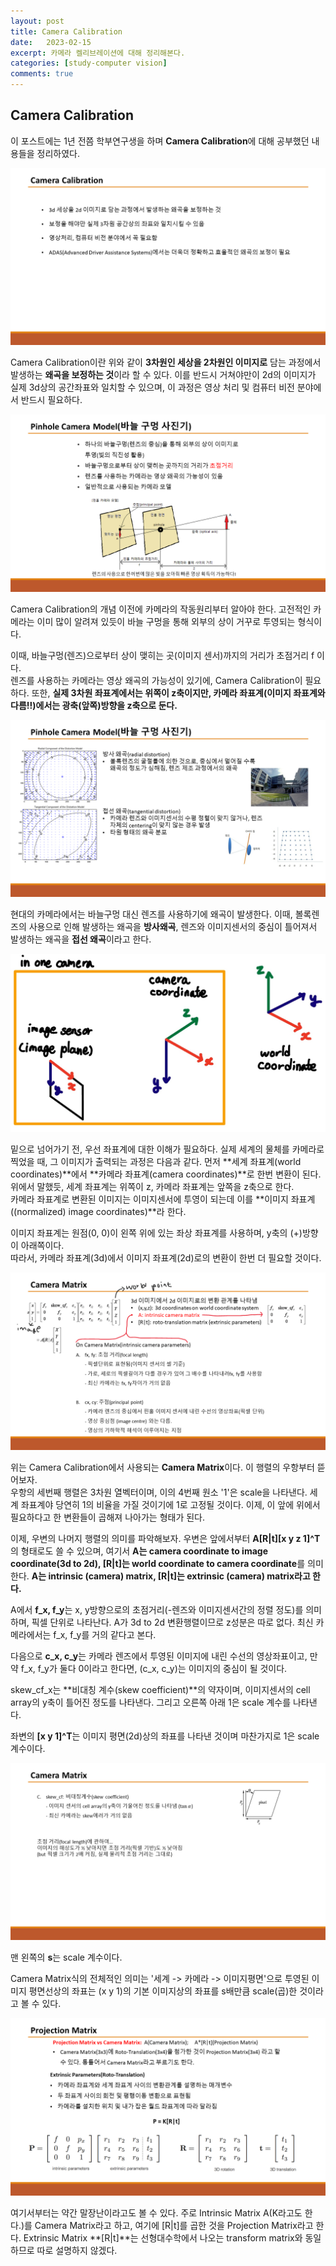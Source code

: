 ```yaml
---
layout: post
title: Camera Calibration
date:   2023-02-15
excerpt: 카메라 켈리브레이션에 대해 정리해본다.
categories: [study-computer vision]
comments: true
---
```

Camera Calibration
---
<!-- ![GitHub Logo](/images/logo.png) -->

이 포스트에는 1년 전쯤 학부연구생을 하며 **Camera Calibration**에 대해 공부했던 내용들을 정리하였다.

![slide01](/assets/img/study/computervision/camera_calibration/slide01.PNG)  

Camera Calibration이란 위와 같이 **3차원인 세상을 2차원인 이미지로** 담는 과정에서 발생하는 **왜곡을 보정하는 것**이라 할 수 있다.
이를 반드시 거쳐야만이 2d의 이미지가 실제 3d상의 공간좌표와 일치할 수 있으며, 이 과정은 영상 처리 및 컴퓨터 비전 분야에서 반드시 필요하다.  
  
  
  

![slide02](/assets/img/study/computervision/camera_calibration/slide02.PNG)  

Camera Calibration의 개념 이전에 카메라의 작동원리부터 알아야 한다. 고전적인 카메라는
이미 많이 알려져 있듯이 바늘 구멍을 통해 외부의 상이 거꾸로 투영되는 형식이다.  

이때, 바늘구멍(렌즈)으로부터 상이 맺히는 곳(이미지 센서)까지의 거리가 초점거리 f 이다.  
렌즈를 사용하는 카메라는 영상 왜곡의 가능성이 있기에, Camera Calibration이 필요하다.
또한, **실제 3차원 좌표계에서는 위쪽이 z축이지만, 카메라 좌표계(이미지 좌표계와 다름!!)에서는 광축(앞쪽)방향을 z축으로 둔다.**  
  



![slide03](/assets/img/study/computervision/camera_calibration/slide03.PNG)  

현대의 카메라에서는 바늘구멍 대신 렌즈를 사용하기에 왜곡이 발생한다.
이때, 볼록렌즈의 사용으로 인해 발생하는 왜곡을 **방사왜곡**, 렌즈와 이미지센서의 중심이 틀어져서 발생하는 왜곡을 **접선 왜곡**이라고 한다.  
  



![coordinates](/assets/img/study/computervision/camera_calibration/coordinates.jpg)  

밑으로 넘어가기 전, 우선 좌표계에 대한 이해가 필요하다. 실제 세계의 물체를 카메라로 찍었을 때,
그 이미지가 출력되는 과정은 다음과 같다. 먼저 **세계 좌표계(world coordinates)**에서 **카메라 좌표계(camera coordinates)**로
한번 변환이 된다. 위에서 말했듯, 세계 좌표계는 위쪽이 z, 카메라 좌표계는 앞쪽을 z축으로 한다.  
카메라 좌표계로 변환된 이미지는 이미지센서에 투영이 되는데 이를 **이미지 좌표계((normalized) image coordinates)**라 한다.
  
이미지 좌표계는 원점(0, 0)이 왼쪽 위에 있는 좌상 좌표계를 사용하며, y축의 (+)방향이 아래쪽이다.  
따라서, 카메라 좌표계(3d)에서 이미지 좌표계(2d)로의 변환이 한번 더 필요할 것이다.
  



![slide04](/assets/img/study/computervision/camera_calibration/slide04.PNG)  

위는 Camera Calibration에서 사용되는 **Camera Matrix**이다. 이 행렬의 우항부터 뜯어보자.  
우항의 세번째 행렬은 3차원 열벡터이며, 이의 4번째 원소 '1'은 scale을 나타낸다. 세계 좌표계야 당연히
1의 비율을 가질 것이기에 1로 고정될 것이다. 이제, 이 앞에 위에서 필요하다고 한 변환들이 곱해져 나아가는 형태가 된다.

이제, 우변의 나머지 행렬의 의미를 파악해보자. 우변은 앞에서부터 **A[R\|t][x y z 1]^T**의 형태로도 쓸 수 있으며, 여기서 **A는 camera coordinate to image coordinate(3d to 2d), [R\|t]는 world coordinate to camera coordinate**를 의미한다.
**A는 intrinsic (camera) matrix, [R\|t]는 extrinsic (camera) matrix라고 한다.**

A에서 **f_x, f_y**는 x, y방향으로의 초점거리(-렌즈와 이미지센서간의 정렬 정도)를 의미하며, 픽셀 단위로 나타난다. 
A가 3d to 2d 변환행렬이므로 z성분은 따로 없다. 최신 카메라에서는 f_x, f_y를 거의 같다고 본다.

다음으로 **c_x, c_y**는 카메라 렌즈에서 투영된 이미지에 내린 수선의 영상좌표이고, 만약 f_x, f_y가 둘다 0이라고 한다면,
(c_x, c_y)는 이미지의 중심이 될 것이다.

skew_cf_x는 **비대칭 계수(skew coefficient)**의 약자이며, 이미지센서의 cell array의 y축이 틀어진 정도를 나타낸다.
그리고 오른쪽 아래 1은 scale 계수를 나타낸다.

좌변의 **[x y 1]^T**는 이미지 평면(2d)상의 좌표를 나타낸 것이며 마찬가지로 1은 scale 계수이다.  

![slide05](/assets/img/study/computervision/camera_calibration/slide05.PNG)

맨 왼쪽의 **s**는 scale 계수이다. 

Camera Matrix식의 전체적인 의미는 '세계 -> 카메라 -> 이미지평면'으로 투영된 이미지 평면선상의 좌표는 (x y 1)의 기본 이미지상의 좌표를 s배만큼 scale(곱)한 것이라고 볼 수 있다.

![slide06](/assets/img/study/computervision/camera_calibration/slide06.PNG)

여기서부터는 약간 말장난이라고도 볼 수 있다. 주로 Intrinsic Matrix A(K라고도 한다.)를 Camera Matrix라고 하고, 여기에 [R\|t]를 곱한 것을 Projection Matrix라고 한다.
Extrinsic Matrix **[R\|t]**는 선형대수학에서 나오는 transform matrix와 동일하므로 따로 설명하지 않겠다.
  



